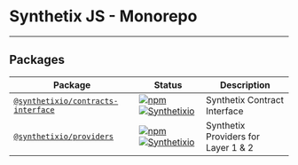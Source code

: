 # Synthetix JS - Monorepo

---

## Packages

| Package                                                             | Status                                                                                                                                                                                                                  | Description                         |
| ------------------------------------------------------------------- | ----------------------------------------------------------------------------------------------------------------------------------------------------------------------------------------------------------------------- | ----------------------------------- |
| [`@synthetixio/contracts-interface`](/packages/contracts-interface) | [![npm](https://img.shields.io/npm/v/@eth-optimism/ovm.svg)](https://www.npmjs.com/package/@eth-optimism/ovm) [![Synthetixio](https://circleci.com/gh/Synthetixio/js.svg?style=svg)](https://github.com/Synthetixio/js) | Synthetix Contract Interface        |
| [`@synthetixio/providers`](/packages/providers)                     | [![npm](https://img.shields.io/npm/v/@eth-optimism/ovm.svg)](https://www.npmjs.com/package/@eth-optimism/ovm) [![Synthetixio](https://circleci.com/gh/Synthetixio/js.svg?style=svg)](https://github.com/Synthetixio/js) | Synthetix Providers for Layer 1 & 2 |
